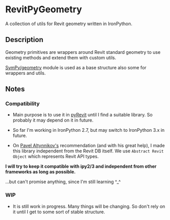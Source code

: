 # RevitPyGeometry
A collection of utils for Revit geometry written in IronPython.

## Description

Geometry primitives are wrappers around Revit standard geometry to use existing methods and extend them with custom utils.

[SymPy/geometry](https://docs.sympy.org/latest/modules/geometry/index.html) module is used as a base structure also some for wrappers and utils.

## Notes

### Compatibility

- Main purpose is to use it in [pyRevit](https://github.com/eirannejad/pyRevit) until I find a suitable library. So probably it may depend on it in future.

- So far I'm working in IronPython 2.7, but may switch to IronPython 3.x in future.

- On [Pavel Altynnikov's](https://github.com/PavelAltynnikov) recommendation (and with his great help), I made this library independent from the Revit DB itself. We use `Abstract Revit Object` which represents Revit API types.

**I will try to keep it compatible with ipy2/3 and independent from other frameworks as long as possible.**

...but can't promise anything, since I'm still learning ^_^

### WIP

- It is still work in progress. Many things will be changing. So don't rely on it until I get to some sort of stable structure.
